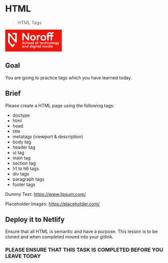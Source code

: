 # HTML 

> HTML Tags

<img src="./img/noroff-logo.png" width="180">

## Goal

You are going to practice tags which you have learned today.

## Brief

Please create a HTML page using the following tags:

- doctype
- html
- head
- title
- metatags (viewport & description)
- body tag
- header tag
- ul tag
- main tag
- section tag
- h1 to h6 tags
- div tags
- paragraph tags
- footer tags

Dummy Text: https://www.lipsum.com/

Placeholder Images: https://placeholder.com/

## Deploy it to Netlify

Ensure that all HTML is semantic and have a purpose. This lesson is to be cloned and when completed moved into your gitlink.
### PLEASE ENSURE THAT THIS TASK IS COMPLETED BEFORE YOU LEAVE TODAY
